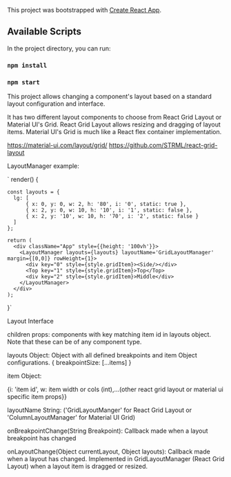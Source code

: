 This project was bootstrapped with [Create React App](https://github.com/facebook/create-react-app).

## Available Scripts

In the project directory, you can run:
### `npm install`
### `npm start`

This project allows changing a component's layout based on a standard layout configuration and interface.

It has two different layout components to choose from React Grid Layout or Material UI's Grid. React Grid Layout allows resizing and dragging of layout items. Material UI's Grid is much like a React flex container implementation.

https://material-ui.com/layout/grid/
https://github.com/STRML/react-grid-layout

LayoutManager example:

`
render() {
    
    const layouts = {  
      lg: [
          { x: 0, y: 0, w: 2, h: '80', i: '0', static: true },
          { x: 2, y: 0, w: 10, h: '10', i: '1', static: false },
          { x: 2, y: '10', w: 10, h: '70', i: '2', static: false }
      ]
    };

    return (
      <div className="App" style={{height: '100vh'}}>
        <LayoutManager layouts={layouts} layoutName='GridLayoutManager' margin={[0,0]} rowHeight={1}>
          <div key="0" style={style.gridItem}><Side/></div>
          <Top key="1" style={style.gridItem}>Top</Top>
          <div key="2" style={style.gridItem}>Middle</div>
        </LayoutManager>
      </div>
    );
 }`
 
 Layout Interface

children props: 
components with key matching item id in layouts object. Note that these can be of any component type.

layouts Object:
Object with all defined breakpoints and item Object configurations.
{ breakpointSize: [...items] }

item Object:

{i: 'item id', w: item width or cols (int),...(other react grid layout or material ui specific item props}}

layoutName String:
('GridLayoutManger' for React Grid Layout or 'ColumnLayoutManager' for Material UI Grid)

onBreakpointChange(String Breakpoint):
Callback made when a layout breakpoint has changed

onLayoutChange(Object currentLayout, Object layouts):
Callback made when a layout has changed. Implemented in GridLayoutManager (React Grid Layout) when a layout item is dragged or resized.
